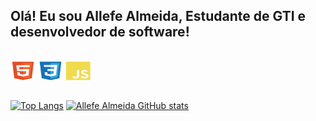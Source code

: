<h2>Olá! Eu sou Allefe Almeida, Estudante de GTI e desenvolvedor de software!</h2>

<div style="display: inline_block"><br>
  <img aling="center" alt="HTML" height="30" width="40" src="https://raw.githubusercontent.com/devicons/devicon/master/icons/html5/html5-original.svg">
  <img aling="center" alt="CSS" height="30" width="40" src="https://raw.githubusercontent.com/devicons/devicon/master/icons/css3/css3-original.svg">
  <img aling="center" alt="JS" height="30" width="40" src="https://raw.githubusercontent.com/devicons/devicon/master/icons/javascript/javascript-plain.svg">
</div>

##
[![Top Langs](https://github-readme-stats.vercel.app/api/top-langs/?username=Allefe-Almeida=anuraghazra)](https://github.com/anuraghazra/github-readme-stats)
[![Allefe Almeida GitHub stats](https://github-readme-stats.vercel.app/api?username=Allefe-Almeida&show_icons=true&theme=tokyonight)](https://github.com/anuraghazra/github-readme-stats)

